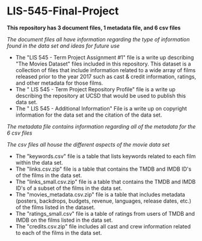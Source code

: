 # LIS-545-Final-Project

**This repository has 3 document files, 1 metadata file, and 6 csv files**

*The document files all have information regarding the type of information found in the data set and ideas for future use*
 - The "LIS 545 - Term Project Assignment #1" file is a write up describing "The Movies Dataset" files included in this repository. This dataset is a collection of files that include information related to a wide array of films released prior to the year 2017 such as cast & credit information, ratings, and other metadata for those films.
 - The " LIS 545 - Term Project Repository Profile" file is a write up describing the repository at UCSD that would be used to publish this data set. 
 - The " LIS 545 - Additional Information" File is a write up on copyright information for the data set and the citation of the data set. 

*The metadata file contains information regarding all of the metadata for the 6 csv files*

*The csv files all house the different aspects of the movie data set*
 - The "keywords.csv" file is a table that lists keywords related to each film within the data set. 
 - The "links.csv.zip" file is a table that contains the TMDB and IMDB ID's of the films in the data set. 
 - The "links_small.csv.zip" file is a table that contains the TMDB and IMDB ID's of a subset of the films in the data set. 
 - The "movies_metadata.csv.zip" file is a table that includes metadata (posters, backdrops, budgets, revenue, languages, release dates, etc.) of the films listed in the dataset. 
 - The "ratings_small.csv" file is a table of ratings from users of TMDB and IMDB on the films listed in the data set. 
 - The "credits.csv.zip" file includes all cast and crew information related to each of the films in the data set.
